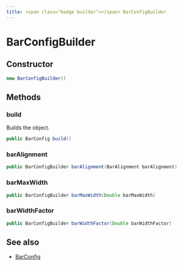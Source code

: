 ```yaml
---
title: <span class="badge builder"></span> BarConfigBuilder
---
```

# <span class="badge builder"></span> BarConfigBuilder

## Constructor

```java
new BarConfigBuilder()
```
## Methods

### <span class="badge object-method"></span> build

Builds the object.

```java
public BarConfig build()
```

### <span class="badge object-method"></span> barAlignment

```java
public BarConfigBuilder barAlignment(BarAlignment barAlignment)
```

### <span class="badge object-method"></span> barMaxWidth

```java
public BarConfigBuilder barMaxWidth(Double barMaxWidth)
```

### <span class="badge object-method"></span> barWidthFactor

```java
public BarConfigBuilder barWidthFactor(Double barWidthFactor)
```

## See also

 * <span class="badge object-type-class"></span> [BarConfig](./object-BarConfig.md)
